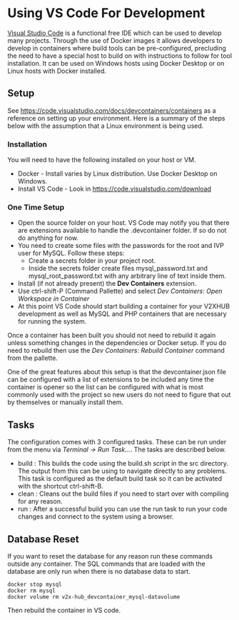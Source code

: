 # Using VS Code For Development

[Visual Studio Code](https://code.visualstudio.com/) is a functional free IDE which can be used to develop many projects. Through the use of Docker images it allows developers to develop in containers where build tools can be pre-configured, precluding the need to have a special host to build on with instructions to follow for tool installation.  It can be used on Windows hosts using Docker Desktop or on Linux hosts with Docker installed.

## Setup

See https://code.visualstudio.com/docs/devcontainers/containers as a reference on setting up your environment.  Here is a summary of the steps below with the assumption that a Linux environment is being used.

### Installation

You will need to have the following installed on your host or VM.

* Docker - Install varies by Linux distribution. Use Docker Desktop on Windows.
* Install VS Code - Look in https://code.visualstudio.com/download

### One Time Setup

* Open the source folder on your host.  VS Code may notify you that there are extensions available to handle the .devcontainer folder.  If so do not do anything for now.
* You need to create some files with the passwords for the root and IVP user for MySQL.  Follow these steps:
    * Create a secrets folder in your project root.
    * Inside the secrets folder create files mysql_password.txt and mysql_root_password.txt with any arbitrary line of  text inside them.
* Install (if not already present) the **Dev Containers** extension.
* Use ctrl-shift-P (Command Pallette) and select *Dev Containers: Open Workspace in Container*
* At this point VS Code should start building a container for your V2XHUB development as well as MySQL and PHP containers that are necessary for running the system.

Once a container has been built you should not need to rebuild it again unless something changes in the dependencies or Docker setup.  If you do need to rebuild then use the *Dev Containers: Rebuild Container* command from the pallette.

One of the great features about this setup is that the devcontainer.json file can be configured with a list of extensions to be included any time the container is opener so the list can be configured with what is most commonly used with the project so new users do not need to figure that out by themselves or manually install them.

## Tasks

The configuration comes with 3 configured tasks.  These can be run under from the menu via *Terminal -> Run Task...*.  The tasks are described below.
* build : This builds the code using the build.sh script in the src directory.  The output from this can be using to navigate directly to any problems.  This task is configured as the default build task so it can be activated with the shortcut ctrl-shift-B.
* clean : Cleans out the build files if you need to start over with compiling for any reason.
* run : After a successful build you can use the run task to run your code changes and connect to the system using a browser.

## Database Reset

If you want to reset the database for any reason run these commands outside any container.  The SQL commands that are loaded with the database are only run when there is no database data to start.
```
docker stop mysql
docker rm mysql
docker volume rm v2x-hub_devcontainer_mysql-datavolume
```
Then rebuild the container in VS code.

